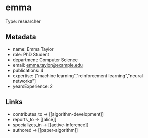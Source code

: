 # emma

Type: researcher

## Metadata

- name: Emma Taylor
- role: PhD Student
- department: Computer Science
- email: emma.taylor@example.edu
- publications: 4
- expertise: ["machine learning","reinforcement learning","neural networks"]
- yearsExperience: 2

## Links

- contributes_to -> [[algorithm-development]]
- reports_to -> [[alice]]
- specializes_in -> [[active-inference]]
- authored -> [[paper-algorithm]]
